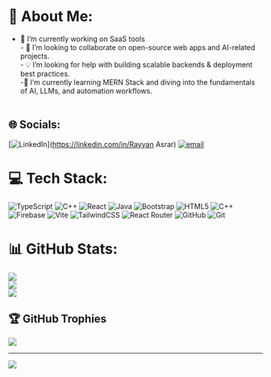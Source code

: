 # 💫 About Me:
- 🔭 I’m currently working on  SaaS tools <br>- 🤝 I’m looking to collaborate on open-source web apps and AI-related projects.  <br>- 💡 I’m looking for help with building scalable backends & deployment best practices.  <br>-🌱 I’m currently learning MERN Stack and diving into the fundamentals of AI, LLMs, and automation workflows.  <br><br>


## 🌐 Socials:
[![LinkedIn](https://img.shields.io/badge/LinkedIn-%230077B5.svg?logo=linkedin&logoColor=white)](https://linkedin.com/in/Rayyan Asrar) [![email](https://img.shields.io/badge/Email-D14836?logo=gmail&logoColor=white)](mailto:mrayyanasrar@gmail.com) 

# 💻 Tech Stack:
![TypeScript](https://img.shields.io/badge/typescript-%23007ACC.svg?style=for-the-badge&logo=typescript&logoColor=white) ![C++](https://img.shields.io/badge/c++-%2300599C.svg?style=for-the-badge&logo=c%2B%2B&logoColor=white) ![React](https://img.shields.io/badge/react-%2320232a.svg?style=for-the-badge&logo=react&logoColor=%2361DAFB) ![Java](https://img.shields.io/badge/java-%23ED8B00.svg?style=for-the-badge&logo=openjdk&logoColor=white) ![Bootstrap](https://img.shields.io/badge/bootstrap-%238511FA.svg?style=for-the-badge&logo=bootstrap&logoColor=white) ![HTML5](https://img.shields.io/badge/html5-%23E34F26.svg?style=for-the-badge&logo=html5&logoColor=white) ![C++](https://img.shields.io/badge/c++-%2300599C.svg?style=for-the-badge&logo=c%2B%2B&logoColor=white) ![Firebase](https://img.shields.io/badge/firebase-%23039BE5.svg?style=for-the-badge&logo=firebase) ![Vite](https://img.shields.io/badge/vite-%23646CFF.svg?style=for-the-badge&logo=vite&logoColor=white) ![TailwindCSS](https://img.shields.io/badge/tailwindcss-%2338B2AC.svg?style=for-the-badge&logo=tailwind-css&logoColor=white) ![React Router](https://img.shields.io/badge/React_Router-CA4245?style=for-the-badge&logo=react-router&logoColor=white) ![GitHub](https://img.shields.io/badge/github-%23121011.svg?style=for-the-badge&logo=github&logoColor=white) ![Git](https://img.shields.io/badge/git-%23F05033.svg?style=for-the-badge&logo=git&logoColor=white)
# 📊 GitHub Stats:
![](https://github-readme-stats.vercel.app/api?username=RayyanAsrar&theme=dark&hide_border=false&include_all_commits=true&count_private=true)<br/>
![](https://nirzak-streak-stats.vercel.app/?user=RayyanAsrar&theme=dark&hide_border=false)<br/>
![](https://github-readme-stats.vercel.app/api/top-langs/?username=RayyanAsrar&theme=dark&hide_border=false&include_all_commits=true&count_private=true&layout=compact)

## 🏆 GitHub Trophies
![](https://github-profile-trophy.vercel.app/?username=RayyanAsrar&theme=dark&no-frame=false&no-bg=false&margin-w=4)

---
[![](https://visitcount.itsvg.in/api?id=RayyanAsrar&icon=0&color=0)](https://visitcount.itsvg.in)

<!-- Proudly created with GPRM ( https://gprm.itsvg.in ) -->
